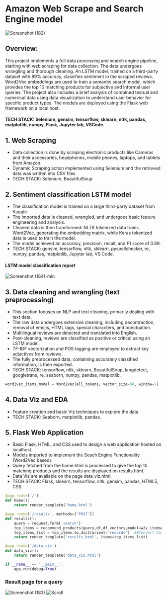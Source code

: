 # Amazon Web Scrape and Search Engine model
![Screenshot (182)](https://github.com/arinsharma123/Cantilever-Web-Srape/assets/128144029/1cf8aa85-01a2-4f5b-b090-1cc651435cda)
## Overview:
This project implements a full data processing and search engine pipeline, starting with web scraping for data collection. The data undergoes wrangling and thorough cleaning. An LSTM model, trained on a third-party dataset with 89% accuracy, classifies sentiment in the scraped reviews. Word2Vec embeddings are used to train a semantic search model, which provides the top 10 matching products for subjective and informal user queries. The project also includes a brief analysis of combined textual and numerical data using data visualization to understand user behavior for specific product types. The models are deployed using the Flask web framework on a local host.
#### TECH STACK: Selenium, gensim, tensorflow, sklearn, nltk, pandas, matplotlib, numpy, Flask, Jupyter lab, VSCode.

## 1. Web Scraping
* Data collection is done by scraping electronic products like Cameras and their accessories, headphones, mobile phones, laptops, and tablets from Amazon.
* Dynamic Scraping action implemented using Selenium and the retrieved data was written into CSV files
* TECH STACK: Selenium, BeautifulSoup

## 2. Sentiment classification LSTM model
* The classification model is trained on a large third-party dataset from Kaggle.
* The imported data is cleaned, wrangled, and undergoes basic feature engineering and analysis.
* Cleaned data is then transformed: NLTK tokenized data trains Word2Vec, generating the embedding matrix, while Keras tokenized data is used to train the model.
* The model achieved an accuracy, precision, recall, and F1 score of 0.89.
* TECH STACK: gensim, tensorflow, nltk, sklearn, pyspellchecker, re, numpy, pandas, matplotlib, Jupyter lab, VS Code. 
#### LSTM model classification report

![Screenshot (184)-min](https://github.com/arinsharma123/Cantilever-Web-Srape/assets/128144029/7efe49f1-2d3d-40b3-99e1-fe1d673c474d)

## 3. Data cleaning and wrangling (text preprocessing)
* This section focuses on NLP and text cleaning, primarily dealing with text data.
* The raw data undergoes extensive cleaning, including decontraction, removal of emojis, HTML tags, special characters, and punctuation.
* Multilingual reviews are detected and translated into English.
* Post-cleaning, reviews are classified as positive or critical using an LSTM model.
* TF-IDF vectorization and POS tagging are employed to extract key adjectives from reviews. 
* The fully preprocessed data, containing accurately classified information, is then exported.
* TECH STACK: tensorflow, nltk, sklearn, BeautifulSoup, langdetect, googletrans, re, seaborn, numpy, pandas, matplotlib.
```python
word2vec_items_model = Word2Vec(all_tokens, vector_size=50, window=5)
````

## 4. Data Viz and EDA
* Feature creation and basic Viz techniques to explore the data.
* TECH STACK: Seaborn, matplotlib, pandas.
  
## 5. Flask Web Application
* Basic Flask, HTML, and CSS used to design a web application hosted on localhost.
* Models imported to implement the Seach Engine Functionality (Word2Vec based).
* Query fetched from the home.html is processed to give the top 10 matching products and the results are displayed on results.html.
* Data Viz are available on the page data_viz.html.
* TECH STACK: Flask, sklearn, tensorflow, nltk, gensim, pandas, HTML5, CSS.
```python
@app.route('/')
def home():
    return render_template('home.html')

@app.route('/results', methods=['POST'])
def results():
    query = request.form['search']
    top_items = recommend_products(query,df,df_vectors,model=w2v_itemsearch_model)
    top_items_list = top_items.to_dict(orient='records')  ##Convert DataFrame to List of Dictionaries:
    return render_template('results.html', items=top_items_list)

@app.route('/data_viz')
def data_viz():
    return render_template('data_viz.html')

if __name__ == '__main__':
    app.run(debug=True)
```
### Result page for a query
![Screenshot (183)](https://github.com/arinsharma123/Cantilever-Web-Srape/assets/128144029/ce24a7dd-421f-414d-a498-0a9f9a3dcb28)
![Scroll](https://github.com/arinsharma123/Cantilever-Web-Srape/assets/128144029/7ec9a49b-6579-4ef2-8979-89a8e34895fa)

